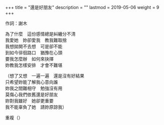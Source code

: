 +++
title = "還是好朋友"
description = ""
lastmod = 2019-05-06
weight = 9
+++

作詞：謝木

為了什麼　這份感情總是糾纏分不清  
我愛她　妳卻愛我　教我難取捨  
我想拋開不去想　可是卻不能  
到如今徘徊路口　猶豫在心頭  
要我怎麼辦　如何來抉擇  
妳教我怎樣安排　才會不難堪  

（想了又想　一遍一遍　還是沒有好結果  
只希望妳能了解我心意向誰  
妳我之間難相守　勉強沒有用  
莫傷心我們依舊還是好朋友  
妳對我雖好　她卻更重要  
我不能辜負了她　請妳原諒我）  

重複（）